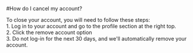 #How do I cancel my account?

To close your account, you will need to follow these steps:  
1\. Log in to your account and go to the profile section at the right top.  
2\. Click the remove account option  
3\. Do not log-in for the next 30 days, and we'll automatically remove your account.